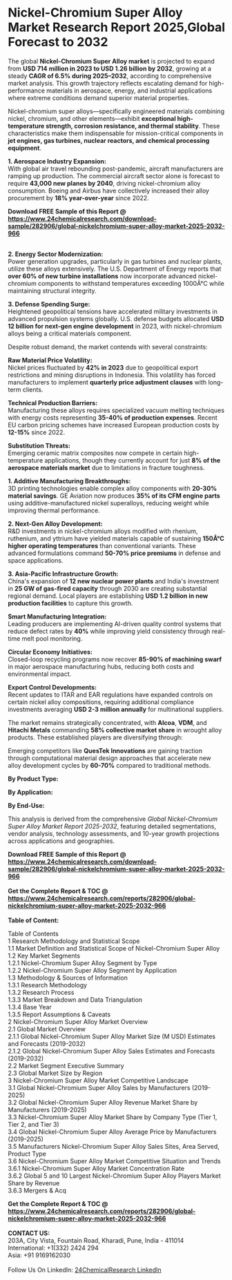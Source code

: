 <h1>Nickel-Chromium Super Alloy Market Research Report 2025,Global Forecast to 2032</h1><p>The global <strong>Nickel-Chromium Super Alloy market</strong> is projected to expand from <strong>USD 714 million in 2023 to USD 1.26 billion by 2032</strong>, growing at a steady <strong>CAGR of 6.5% during 2025–2032</strong>, according to comprehensive market analysis. This growth trajectory reflects escalating demand for high-performance materials in aerospace, energy, and industrial applications where extreme conditions demand superior material properties.</p><p>Nickel-chromium super alloys—specifically engineered materials combining nickel, chromium, and other elements—exhibit <strong>exceptional high-temperature strength, corrosion resistance, and thermal stability</strong>. These characteristics make them indispensable for mission-critical components in <strong>jet engines, gas turbines, nuclear reactors, and chemical processing equipment</strong>.</p><p><strong>1. Aerospace Industry Expansion:</strong><br>
With global air travel rebounding post-pandemic, aircraft manufacturers are ramping up production. The commercial aircraft sector alone is forecast to require <strong>43,000 new planes by 2040</strong>, driving nickel-chromium alloy consumption. Boeing and Airbus have collectively increased their alloy procurement by <strong>18% year-over-year</strong> since 2022.</p><div><b>Download FREE Sample of this Report @ 
            <a href="https://www.24chemicalresearch.com/download-sample/282906/global-nickelchromium-super-alloy-market-2025-2032-966">
            https://www.24chemicalresearch.com/download-sample/282906/global-nickelchromium-super-alloy-market-2025-2032-966</a></b></div><br><p><strong>2. Energy Sector Modernization:</strong><br>
Power generation upgrades, particularly in gas turbines and nuclear plants, utilize these alloys extensively. The U.S. Department of Energy reports that <strong>over 60% of new turbine installations</strong> now incorporate advanced nickel-chromium components to withstand temperatures exceeding 1000Â°C while maintaining structural integrity.</p><p><strong>3. Defense Spending Surge:</strong><br>
Heightened geopolitical tensions have accelerated military investments in advanced propulsion systems globally. U.S. defense budgets allocated <strong>USD 12 billion for next-gen engine development</strong> in 2023, with nickel-chromium alloys being a critical materials component.</p><p>Despite robust demand, the market contends with several constraints:</p><p><strong>Raw Material Price Volatility:</strong><br>
    Nickel prices fluctuated by <strong>42% in 2023</strong> due to geopolitical export restrictions and mining disruptions in Indonesia. This volatility has forced manufacturers to implement <strong>quarterly price adjustment clauses</strong> with long-term clients.</p><p><strong>Technical Production Barriers:</strong><br>
    Manufacturing these alloys requires specialized vacuum melting techniques with energy costs representing <strong>35-40% of production expenses</strong>. Recent EU carbon pricing schemes have increased European production costs by <strong>12-15%</strong> since 2022.</p><p><strong>Substitution Threats:</strong><br>
    Emerging ceramic matrix composites now compete in certain high-temperature applications, though they currently account for just <strong>8% of the aerospace materials market</strong> due to limitations in fracture toughness.</p><p><strong>1. Additive Manufacturing Breakthroughs:</strong><br>
3D printing technologies enable complex alloy components with <strong>20-30% material savings</strong>. GE Aviation now produces <strong>35% of its CFM engine parts</strong> using additive-manufactured nickel superalloys, reducing weight while improving thermal performance.</p><p><strong>2. Next-Gen Alloy Development:</strong><br>
R&amp;D investments in nickel-chromium alloys modified with rhenium, ruthenium, and yttrium have yielded materials capable of sustaining <strong>150Â°C higher operating temperatures</strong> than conventional variants. These advanced formulations command <strong>50-70% price premiums</strong> in defense and space applications.</p><p><strong>3. Asia-Pacific Infrastructure Growth:</strong><br>
China's expansion of <strong>12 new nuclear power plants</strong> and India's investment in <strong>25 GW of gas-fired capacity</strong> through 2030 are creating substantial regional demand. Local players are establishing <strong>USD 1.2 billion in new production facilities</strong> to capture this growth.</p><p><strong>Smart Manufacturing Integration:</strong><br>
    Leading producers are implementing AI-driven quality control systems that reduce defect rates by <strong>40%</strong> while improving yield consistency through real-time melt pool monitoring.</p><p><strong>Circular Economy Initiatives:</strong><br>
    Closed-loop recycling programs now recover <strong>85-90% of machining swarf</strong> in major aerospace manufacturing hubs, reducing both costs and environmental impact.</p><p><strong>Export Control Developments:</strong><br>
    Recent updates to ITAR and EAR regulations have expanded controls on certain nickel alloy compositions, requiring additional compliance investments averaging <strong>USD 2-3 million annually</strong> for multinational suppliers.</p><p>The market remains strategically concentrated, with <strong>Alcoa</strong>, <strong>VDM</strong>, and <strong>Hitachi Metals</strong> commanding <strong>58% collective market share</strong> in wrought alloy products. These established players are diversifying through:</p><p>Emerging competitors like <strong>QuesTek Innovations</strong> are gaining traction through computational material design approaches that accelerate new alloy development cycles by <strong>60-70%</strong> compared to traditional methods.</p><p><strong>By Product Type:</strong></p><p><strong>By Application:</strong></p><p><strong>By End-Use:</strong></p><p>This analysis is derived from the comprehensive <em>Global Nickel-Chromium Super Alloy Market Report 2025-2032</em>, featuring detailed segmentations, vendor analysis, technology assessments, and 10-year growth projections across applications and geographies.</p><div><b>Download FREE Sample of this Report @ 
            <a href="https://www.24chemicalresearch.com/download-sample/282906/global-nickelchromium-super-alloy-market-2025-2032-966">
            https://www.24chemicalresearch.com/download-sample/282906/global-nickelchromium-super-alloy-market-2025-2032-966</a></b></div><br><div><b>Get the Complete Report & TOC @ 
            <a href="https://www.24chemicalresearch.com/reports/282906/global-nickelchromium-super-alloy-market-2025-2032-966">
            https://www.24chemicalresearch.com/reports/282906/global-nickelchromium-super-alloy-market-2025-2032-966</a></b></div><br>
            <b>Table of Content:</b><p>Table of Contents<br />
1 Research Methodology and Statistical Scope<br />
1.1 Market Definition and Statistical Scope of Nickel-Chromium Super Alloy<br />
1.2 Key Market Segments<br />
1.2.1 Nickel-Chromium Super Alloy Segment by Type<br />
1.2.2 Nickel-Chromium Super Alloy Segment by Application<br />
1.3 Methodology & Sources of Information<br />
1.3.1 Research Methodology<br />
1.3.2 Research Process<br />
1.3.3 Market Breakdown and Data Triangulation<br />
1.3.4 Base Year<br />
1.3.5 Report Assumptions & Caveats<br />
2 Nickel-Chromium Super Alloy Market Overview<br />
2.1 Global Market Overview<br />
2.1.1 Global Nickel-Chromium Super Alloy Market Size (M USD) Estimates and Forecasts (2019-2032)<br />
2.1.2 Global Nickel-Chromium Super Alloy Sales Estimates and Forecasts (2019-2032)<br />
2.2 Market Segment Executive Summary<br />
2.3 Global Market Size by Region<br />
3 Nickel-Chromium Super Alloy Market Competitive Landscape<br />
3.1 Global Nickel-Chromium Super Alloy Sales by Manufacturers (2019-2025)<br />
3.2 Global Nickel-Chromium Super Alloy Revenue Market Share by Manufacturers (2019-2025)<br />
3.3 Nickel-Chromium Super Alloy Market Share by Company Type (Tier 1, Tier 2, and Tier 3)<br />
3.4 Global Nickel-Chromium Super Alloy Average Price by Manufacturers (2019-2025)<br />
3.5 Manufacturers Nickel-Chromium Super Alloy Sales Sites, Area Served, Product Type<br />
3.6 Nickel-Chromium Super Alloy Market Competitive Situation and Trends<br />
3.6.1 Nickel-Chromium Super Alloy Market Concentration Rate<br />
3.6.2 Global 5 and 10 Largest Nickel-Chromium Super Alloy Players Market Share by Revenue<br />
3.6.3 Mergers & Acq</p><div><b>Get the Complete Report & TOC @ 
            <a href="https://www.24chemicalresearch.com/reports/282906/global-nickelchromium-super-alloy-market-2025-2032-966">
            https://www.24chemicalresearch.com/reports/282906/global-nickelchromium-super-alloy-market-2025-2032-966</a></b></div><br><b>CONTACT US:</b><br>
            203A, City Vista, Fountain Road, Kharadi, Pune, India - 411014<br>
            International: +1(332) 2424 294<br>
            Asia: +91 9169162030 <br><br>
            Follow Us On LinkedIn: <a href="https://www.linkedin.com/company/24chemicalresearch/">24ChemicalResearch LinkedIn</a>